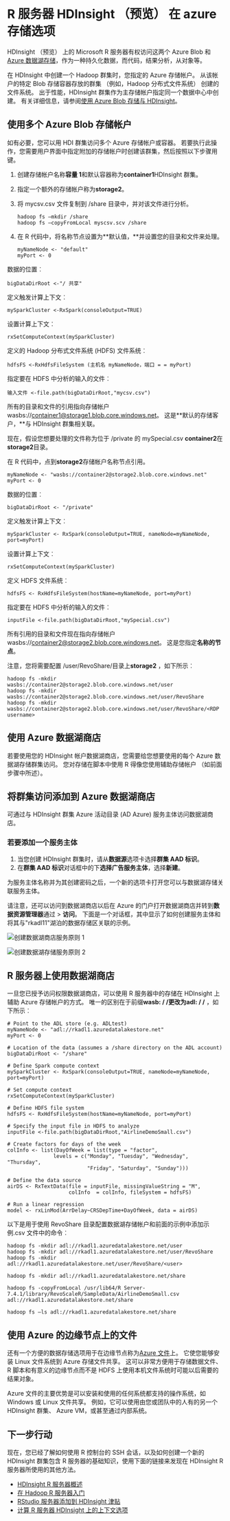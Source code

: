 
<properties
   pageTitle="R 服务器 HDInsight （预览） 在 azure 存储选项 |Microsoft Azure"
   description="了解如何在 HDInsight （预览） 与 R 服务器的用户可以使用不同的存储选项"
   services="HDInsight"
   documentationCenter=""
   authors="jeffstokes72"
   manager="jhubbard"
   editor="cgronlun"
/>

<tags
   ms.service="HDInsight"
   ms.devlang="R"
   ms.topic="article"
   ms.tgt_pltfrm="na"
   ms.workload="data-services"
   ms.date="09/01/2016"
   ms.author="jeffstok"
/>

# <a name="azure-storage-options-for-r-server-on-hdinsight-preview"></a>R 服务器 HDInsight （预览） 在 azure 存储选项

HDInsight （预览） 上的 Microsoft R 服务器有权访问这两个 Azure Blob 和[Azure 数据湖存储](https://azure.microsoft.com/services/data-lake-store/)，作为一种持久化数据，而代码，结果分析，从对象等。

在 HDInsight 中创建一个 Hadoop 群集时，您指定的 Azure 存储帐户。 从该帐户的特定 Blob 存储容器存放的群集 （例如，Hadoop 分布式文件系统） 创建的文件系统。 出于性能，HDInsight 群集作为主存储帐户指定同一个数据中心中创建。 有关详细信息，请参阅[使用 Azure Blob 存储与 HDInsight](hdinsight-hadoop-use-blob-storage.md "与 HDInsight 的使用 Azure Blob 存储")。   


## <a name="use-multiple-azure-blob-storage-accounts"></a>使用多个 Azure Blob 存储帐户

如有必要，您可以用 HDI 群集访问多个 Azure 存储帐户或容器。 若要执行此操作，您需要用户界面中指定附加的存储帐户时创建该群集，然后按照以下步骤用键。  

1.  创建存储帐户名称**容量 1**和默认容器称为**container1**HDInsight 群集。
2. 指定一个额外的存储帐户称为**storage2**。  
3. 将 mycsv.csv 文件复制到 /share 目录中，并对该文件进行分析。  

    ````
    hadoop fs –mkdir /share
    hadoop fs –copyFromLocal myscsv.scv /share  
    ````

3.  在 R 代码中，将名称节点设置为**默认值，**并设置您的目录和文件来处理。  

    ````
    myNameNode <- "default"
    myPort <- 0
    ````

  数据的位置︰  

    bigDataDirRoot <-"/ 共享"  

  定义触发计算上下文︰

    mySparkCluster <-RxSpark(consoleOutput=TRUE)

  设置计算上下文︰

    rxSetComputeContext(mySparkCluster)

  定义的 Hadoop 分布式文件系统 (HDFS) 文件系统︰

    hdfsFS <-RxHdfsFileSystem (主机名 myNameNode，端口 = = myPort)

  指定要在 HDFS 中分析的输入的文件︰

    输入文件 <-file.path(bigDataDirRoot,"mycsv.csv")

所有的目录和文件的引用指向存储帐户wasbs://container1@storage1.blob.core.windows.net。 这是**默认的存储客户，**与 HDInsight 群集相关联。

现在，假设您想要处理的文件称为位于 /private 的 mySpecial.csv **container2**在**storage2**目录。

在 R 代码中，点到**storage2**存储帐户名称节点引用。

    myNameNode <- "wasbs://container2@storage2.blob.core.windows.net"
    myPort <- 0

  数据的位置︰

    bigDataDirRoot <- "/private"

  定义触发计算上下文︰

    mySparkCluster <- RxSpark(consoleOutput=TRUE, nameNode=myNameNode, port=myPort)

  设置计算上下文︰

    rxSetComputeContext(mySparkCluster)

  定义 HDFS 文件系统︰

    hdfsFS <- RxHdfsFileSystem(hostName=myNameNode, port=myPort)

  指定要在 HDFS 中分析的输入的文件︰

    inputFile <-file.path(bigDataDirRoot,"mySpecial.csv")

所有引用的目录和文件现在指向存储帐户wasbs://container2@storage2.blob.core.windows.net。 这是您指定**名称的节点**。

注意，您将需要配置 /user/RevoShare/<SSH username>目录上**storage2** ，如下所示︰

    hadoop fs -mkdir wasbs://container2@storage2.blob.core.windows.net/user
    hadoop fs -mkdir wasbs://container2@storage2.blob.core.windows.net/user/RevoShare
    hadoop fs -mkdir wasbs://container2@storage2.blob.core.windows.net/user/RevoShare/<RDP username>

## <a name="use-an-azure-data-lake-store"></a>使用 Azure 数据湖商店

若要使用您的 HDInsight 帐户数据湖商店，您需要给您想要使用的每个 Azure 数据湖存储群集访问。 您对存储在脚本中使用 R 得像您使用辅助存储帐户 （如前面步骤中所述）。

## <a name="add-cluster-access-to-your-azure-data-lake-stores"></a>将群集访问添加到 Azure 数据湖商店

可通过与 HDInsight 群集 Azure 活动目录 (AD Azure) 服务主体访问数据湖商店。

### <a name="to-add-a-service-principal"></a>若要添加一个服务主体
1. 当您创建 HDInsight 群集时，请从**数据源**选项卡选择**群集 AAD 标识**。
2. 在**群集 AAD 标识**对话框中的下**选择广告服务主体**，选择**新建**。

为服务主体名称并为其创建密码之后，一个新的选项卡打开您可以与数据湖存储关联服务主体。

请注意，还可以访问到数据湖商店以后在 Azure 的门户打开数据湖商店并转到**数据资源管理器**通过 > **访问**。  下面是一个对话框，其中显示了如何创建服务主体和将其与"rkadl11"湖泊的数据存储区关联的示例。

![创建数据湖商店服务原则 1](./media/hdinsight-hadoop-r-server-storage/hdinsight-hadoop-r-server-storage-adls-sp1.png)


![创建数据湖存储服务原则 2](./media/hdinsight-hadoop-r-server-storage/hdinsight-hadoop-r-server-storage-adls-sp2.png)

## <a name="use-the-data-lake-store-with-r-server"></a>R 服务器上使用数据湖商店
一旦您已授予访问权限数据湖商店，可以使用 R 服务器中的存储在 HDInsight 上辅助 Azure 存储帐户的方式。 唯一的区别在于前缀**wasb: / /**更改为**adl: / /** ，如下所示︰

````
# Point to the ADL store (e.g. ADLtest)
myNameNode <- "adl://rkadl1.azuredatalakestore.net"
myPort <- 0

# Location of the data (assumes a /share directory on the ADL account)
bigDataDirRoot <- "/share"  

# Define Spark compute context
mySparkCluster <- RxSpark(consoleOutput=TRUE, nameNode=myNameNode, port=myPort)

# Set compute context
rxSetComputeContext(mySparkCluster)

# Define HDFS file system
hdfsFS <- RxHdfsFileSystem(hostName=myNameNode, port=myPort)

# Specify the input file in HDFS to analyze
inputFile <-file.path(bigDataDirRoot,"AirlineDemoSmall.csv")

# Create factors for days of the week
colInfo <- list(DayOfWeek = list(type = "factor",
               levels = c("Monday", "Tuesday", "Wednesday", "Thursday",
                          "Friday", "Saturday", "Sunday")))

# Define the data source
airDS <- RxTextData(file = inputFile, missingValueString = "M",
                    colInfo  = colInfo, fileSystem = hdfsFS)

# Run a linear regression
model <- rxLinMod(ArrDelay~CRSDepTime+DayOfWeek, data = airDS)
````

以下是用于使用 RevoShare 目录配置数据湖存储帐户和前面的示例中添加示例.csv 文件中的命令︰

````
hadoop fs -mkdir adl://rkadl1.azuredatalakestore.net/user
hadoop fs -mkdir adl://rkadl1.azuredatalakestore.net/user/RevoShare
hadoop fs -mkdir adl://rkadl1.azuredatalakestore.net/user/RevoShare/<user>

hadoop fs -mkdir adl://rkadl1.azuredatalakestore.net/share

hadoop fs -copyFromLocal /usr/lib64/R Server-7.4.1/library/RevoScaleR/SampleData/AirlineDemoSmall.csv adl://rkadl1.azuredatalakestore.net/share

hadoop fs –ls adl://rkadl1.azuredatalakestore.net/share
````

## <a name="use-azure-files-on-the-edge-node"></a>使用 Azure 的边缘节点上的文件

还有一个方便的数据存储选项用于在边缘节点称为[Azure 文件](../storage/storage-how-to-use-files-linux.md "Azure 的文件")上。 它使您能够安装 Linux 文件系统到 Azure 存储文件共享。 这可以非常方便用于存储数据文件、 R 脚本和有意义的边缘节点而不是 HDFS 上使用本机文件系统时可能以后需要的结果对象。

Azure 文件的主要优势是可以安装和使用的任何系统都支持的操作系统，如 Windows 或 Linux 文件共享。 例如，它可以使用由您或团队中的人有的另一个 HDInsight 群集、 Azure VM，或甚至通过内部系统。


## <a name="next-steps"></a>下一步行动

现在，您已经了解如何使用 R 控制台的 SSH 会话，以及如何创建一个新的 HDInsight 群集包含 R 服务器的基础知识，使用下面的链接来发现在 HDInsight R 服务器所使用的其他方法。

- [HDInsight R 服务器概述](hdinsight-hadoop-r-server-overview.md)
- [在 Hadoop R 服务器入门](hdinsight-hadoop-r-server-get-started.md)
- [RStudio 服务器添加到 HDInsight 津贴](hdinsight-hadoop-r-server-install-r-studio.md)
- [计算 R 服务器 HDInsight 上的上下文选项](hdinsight-hadoop-r-server-compute-contexts.md)
